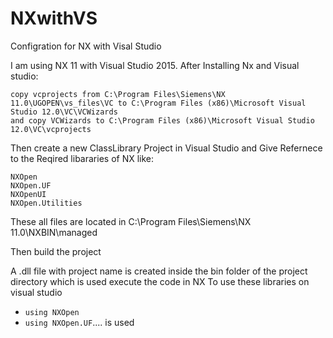 # NXwithVS
Configration for NX with Visal Studio

I am using NX 11 with Visual Studio 2015. After Installing Nx and Visual studio:

    copy vcprojects from C:\Program Files\Siemens\NX 11.0\UGOPEN\vs_files\VC to C:\Program Files (x86)\Microsoft Visual Studio 12.0\VC\VCWizards
    and copy VCWizards to C:\Program Files (x86)\Microsoft Visual Studio 12.0\VC\vcprojects

Then create a new ClassLibrary Project in Visual Studio and Give Refernece to the Reqired libararies of NX like:

    NXOpen
    NXOpen.UF
    NXOpenUI
    NXOpen.Utilities

These all files are located in C:\Program Files\Siemens\NX 11.0\NXBIN\managed

Then build the project

A .dll file with project name is created inside the bin folder of the project directory which is used execute the code in NX
To use these libraries on visual studio 
* `using NXOpen`  
* `using NXOpen.UF`.... is used
